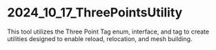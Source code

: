 # 2024_10_17_ThreePointsUtility
This tool utilizes the Three Point Tag enum, interface, and tag to create utilities designed to enable reload, relocation, and mesh building.
